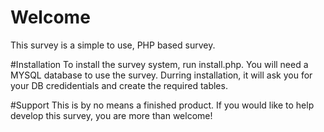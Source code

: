 # Welcome
This survey is a simple to use, PHP based survey. 

#Installation
To install the survey system, run install.php. You will need a MYSQL database to use the survey. Durring installation, it will ask you for your DB credidentials and create the required tables.

#Support
This is by no means a finished product. If you would like to help develop this survey, you are more than welcome!
